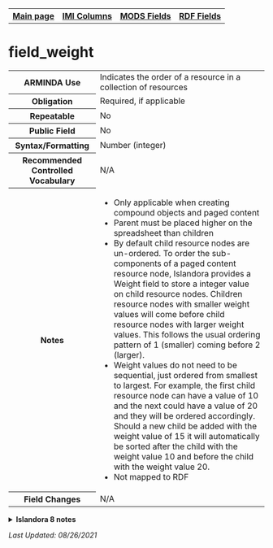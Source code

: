 <!DOCTYPE html>
<html>

<body>
<table style="width:100%">
  <tr>
    <th><a href="index.md">Main page</a></th>
	<th><a href="IMI.md">IMI Columns</a></th>
    <th><a href="MODS.md">MODS Fields</a></th>
    <th><a href="RDF.md">RDF Fields</a></th>
  </tr>
</table>

<h1>field_weight</h1>
<table>
<tr>
	<th>ARMINDA Use</th>
	<td>Indicates the order of a resource in a collection of resources</td>
</tr>
<tr>
	<th>Obligation</th>
	<td>Required, if applicable</td>
</tr>
<tr>
	<th>Repeatable</th>
	<td>No</td>
</tr>
<tr>
	<th>Public Field</th>
	<td>No</td>
</tr>
<tr>
	<th>Syntax/Formatting</th>
	<td>Number (integer)</td>
</tr>
<tr>
	<th>Recommended Controlled Vocabulary</th>
	<td>N/A</td>
</tr>
<tr>
	<th>Notes</th>
	<td>
		<ul>
			<li>Only applicable when creating compound objects and paged content</li>
			<li>Parent must be placed higher on the spreadsheet than children</li>
			<li>By default child resource nodes are un-ordered. To order the sub-components of a paged content resource node, Islandora provides a Weight field to store a integer value on child resource nodes. Children resource nodes with smaller weight values will come before child resource nodes with larger weight values. This follows the usual ordering pattern of 1 (smaller) coming before 2 (larger).</li>
			<li>Weight values do not need to be sequential, just ordered from smallest to largest. For example, the first child resource node can have a value of 10 and the next could have a value of 20 and they will be ordered accordingly. Should a new child be added with the weight value of 15 it will automatically be sorted after the child with the weight value 10 and before the child with the weight value 20.</li>
			<li>Not mapped to RDF </li>
		</ul>
	</td>
</tr>
<tr>
	<th>Field Changes</th>
	<td>N/A</td>
</tr>
</table>
<details>
		<summary><b>Islandora 8 notes</b></summary>
			<table>
				<tr>
					<th><i>Note</i>
					<th><i>Type of field</i>
					<th><i>Max Length/Repeatability</i>
					<th><i>Type of Item Reference/Vocabulary</i>
				</tr>
				<tr>
					<td>Default Field</td>
					<td>Number (integer)</td>
					<td>255 characters / Limited (1)</td>
					<td>N/A</td>
				</tr>
			</table>
</details>
<p><i>Last Updated: 08/26/2021</i></p>
</body>
</html>